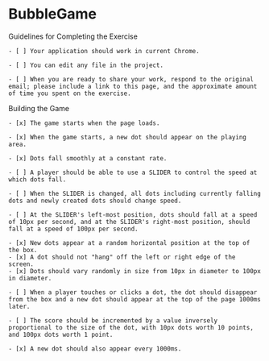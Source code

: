 # BubbleGame

Guidelines for Completing the Exercise

    - [ ] Your application should work in current Chrome.

    - [ ] You can edit any file in the project.

    - [ ] When you are ready to share your work, respond to the original email; please include a link to this page, and the approximate amount of time you spent on the exercise.

Building the Game

    - [x] The game starts when the page loads.

    - [x] When the game starts, a new dot should appear on the playing area.

    - [x] Dots fall smoothly at a constant rate.
    
    - [ ] A player should be able to use a SLIDER to control the speed at which dots fall. 

    - [ ] When the SLIDER is changed, all dots including currently falling dots and newly created dots should change speed.

    - [ ] At the SLIDER's left-most position, dots should fall at a speed of 10px per second, and at the SLIDER's right-most position, should fall at a speed of 100px per second.

    - [x] New dots appear at a random horizontal position at the top of the box.
    - [x] A dot should not "hang" off the left or right edge of the screen.
    - [x] Dots should vary randomly in size from 10px in diameter to 100px in diameter.

    - [ ] When a player touches or clicks a dot, the dot should disappear from the box and a new dot should appear at the top of the page 1000ms later.
    
    - [ ] The score should be incremented by a value inversely proportional to the size of the dot, with 10px dots worth 10 points, and 100px dots worth 1 point.

    - [x] A new dot should also appear every 1000ms.